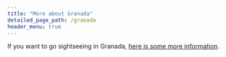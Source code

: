 ```yaml
---
title: "More about Granada"
detailed_page_path: /granada
header_menu: true
---
```


If you want to go sightseeing in Granada, [here is some more information](Granada).